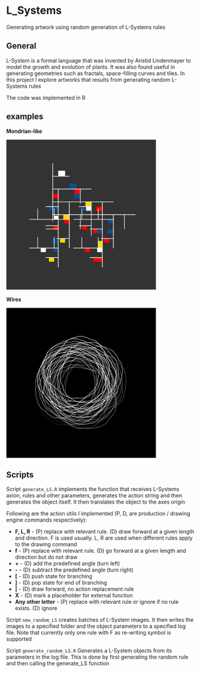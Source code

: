 # L_Systems
Generating artwork using random generation of L-Systems rules

## General
L-System is a formal language that was invented by Aristid Lindenmayer to model the growth and evolution of plants. It was also found useful in generating geometries such as fractals, space-filling curves and tiles. In this project I explore artworks that results from generating random L-Systems rules

The code was implemented in R

## examples

**Mondrian-like**

<img src="/examples/LS11_random2_6998.png" width="400" height="400" />

**Wires**

<img src="/examples/LS16_random8_97.png" width="400" height="400" />


## Scripts
Script `generate_LS.R` implements the function that receives L-Systems axion, rules and other parameters, generates the action string and then generates the object itself. It then translates the object to the axes origin

Following are the action utils I implemented (P, D, are production / drawing engine commands respectively):

* **F, L, R** - (P) replace with relevant rule. (D) draw forward at a given length and direction. F is used usually. L, R are used when different rules apply to the drawing command
* **f** - (P) replace with relevant rule. (D) go forward at a given length and direction but do not draw
* **+** - (D) add the predefined angle (turn left)
* **-** - (D) subtract the predefined angle (turn right)
* **[** - (D) push state for branching
* **]** - (D) pop state for end of branching
* **|** - (D) draw forward, no action replacement rule
* **X** - (D) mark a placeholder for external function
* **Any other letter** - (P) replace with relevant rule or ignore if no rule exists. (D) ignore

Script `new_random_LS` creates batches of L-System images. It then writes the images to a specified folder and the object parameters to a specified log file. Note that currently only one rule with F as re-writing symbol is supported

Script `generate_random_LS.R` Generates a L-System objects from its parameters in the log file. This is done by first generating the random rule and then calling the generate_LS function

